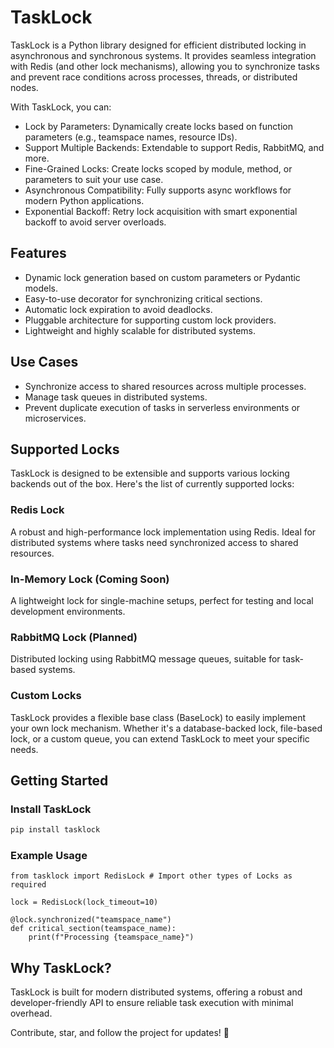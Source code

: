 # TaskLock
TaskLock is a Python library designed for efficient distributed locking in asynchronous and synchronous systems. It provides seamless integration with Redis (and other lock mechanisms), allowing you to synchronize tasks and prevent race conditions across processes, threads, or distributed nodes.

With TaskLock, you can:

- Lock by Parameters: Dynamically create locks based on function parameters (e.g., teamspace names, resource IDs).
- Support Multiple Backends: Extendable to support Redis, RabbitMQ, and more.
- Fine-Grained Locks: Create locks scoped by module, method, or parameters to suit your use case.
- Asynchronous Compatibility: Fully supports async workflows for modern Python applications.
- Exponential Backoff: Retry lock acquisition with smart exponential backoff to avoid server overloads.

## Features

- Dynamic lock generation based on custom parameters or Pydantic models.
- Easy-to-use decorator for synchronizing critical sections.
- Automatic lock expiration to avoid deadlocks.
- Pluggable architecture for supporting custom lock providers.
- Lightweight and highly scalable for distributed systems.

## Use Cases

- Synchronize access to shared resources across multiple processes.
- Manage task queues in distributed systems.
- Prevent duplicate execution of tasks in serverless environments or microservices.

## Supported Locks
TaskLock is designed to be extensible and supports various locking backends out of the box. Here's the list of currently supported locks:

### Redis Lock
A robust and high-performance lock implementation using Redis. Ideal for distributed systems where tasks need synchronized access to shared resources.

### In-Memory Lock (Coming Soon)
A lightweight lock for single-machine setups, perfect for testing and local development environments.

### RabbitMQ Lock (Planned)
Distributed locking using RabbitMQ message queues, suitable for task-based systems.

### Custom Locks
TaskLock provides a flexible base class (BaseLock) to easily implement your own lock mechanism. Whether it's a database-backed lock, file-based lock, or a custom queue, you can extend TaskLock to meet your specific needs.

## Getting Started

### Install TaskLock

```bash
pip install tasklock
```

### Example Usage

```
from tasklock import RedisLock # Import other types of Locks as required

lock = RedisLock(lock_timeout=10)

@lock.synchronized("teamspace_name")
def critical_section(teamspace_name):
    print(f"Processing {teamspace_name}")
```

## Why TaskLock?
TaskLock is built for modern distributed systems, offering a robust and developer-friendly API to ensure reliable task execution with minimal overhead.

Contribute, star, and follow the project for updates! 🚀
